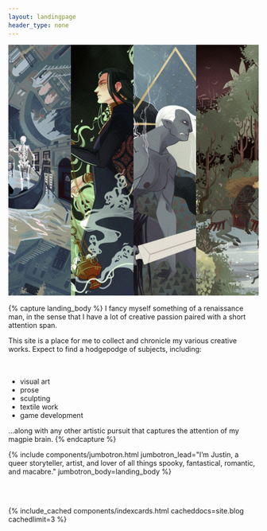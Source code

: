 ```yaml
---
layout: landingpage
header_type: none
---
```


<img src="assets/img/covers/site_banner.jpg" class="img-landing-banner img-circle">

{% capture landing_body %} 
I fancy myself something of a renaissance man, in the sense that I have a lot of creative passion paired with a short attention span.

This site is a place for me to collect and chronicle my various creative works. Expect to find a hodgepodge of subjects, including:   
<br>
<br>
<ul>
    <li>visual art</li>
    <li>prose</li>
    <li>sculpting</li>
    <li>textile work</li>
    <li>game development</li>
</ul>
…along with any other artistic pursuit that captures the attention of my magpie brain.
{% endcapture %}

{% include components/jumbotron.html
jumbotron_lead="I’m Justin, a queer storyteller, artist, and lover of all things spooky, fantastical, romantic, and macabre." 
jumbotron_body=landing_body %}

<br>
<br>

{% include_cached components/indexcards.html cacheddocs=site.blog cachedlimit=3 %}
